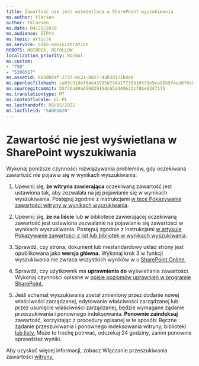 ```yaml
---
title: Zawartość nie jest wyświetlana w SharePoint wyszukiwania
ms.author: tlarsen
author: tklarsen
ms.date: 04/21/2020
ms.audience: ITPro
ms.topic: article
ms.service: o365-administration
ROBOTS: NOINDEX, NOFOLLOW
localization_priority: Normal
ms.custom:
- "750"
- "5300017"
ms.assetid: 693db84f-2737-4c21-b027-4ab3d121b4a8
ms.openlocfilehash: ca03c31def64e43935d734a17735b10373e5ca85b5f4ea0f0e886b9ea39884cd
ms.sourcegitcommit: b5f7da89a650d2915dc652449623c78be6247175
ms.translationtype: MT
ms.contentlocale: pl-PL
ms.lasthandoff: 08/05/2021
ms.locfileid: "54081620"
---
```

# <a name="content-doesnt-appear-in-sharepoint-search-results"></a>Zawartość nie jest wyświetlana w SharePoint wyszukiwania

Wykonaj poniższe czynności rozwiązywania problemów, gdy oczekiwana zawartość nie pojawia się w wynikach wyszukiwania:
  
1. Upewnij się, **że witryna zawierająca** oczekiwaną zawartość jest ustawiona tak, aby zezwalała na jej pojawianie się w wynikach wyszukiwania. Postępuj zgodnie z instrukcjami [w tece Pokazywanie zawartości witryny w wynikach wyszukiwania](https://docs.microsoft.com/sharepoint/make-site-content-searchable#show-content-on-a-site-in-search-results).

2. Upewnij się, **że na liście** lub **w** bibliotece zawierającej oczekiwaną zawartość jest ustawiona zezwalanie na pojawianie się zawartości w wynikach wyszukiwania. Postępuj zgodnie z instrukcjami [w artykule Pokazywanie zawartości z list lub bibliotek w wynikach wyszukiwania](https://docs.microsoft.com/sharepoint/make-site-content-searchable#show-content-from-lists-or-libraries-in-search-results).

3. Sprawdź, czy strona, dokument lub niestandardowy układ strony jest opublikowana jako **wersja główna.** Wykonaj krok 3 w funkcji wyszukiwania nie zwraca wszystkich wyników w u [SharePoint Online.](https://go.microsoft.com/fwlink/?linkid=874525)

4. Sprawdź, czy użytkownik ma **uprawnienia do** wyświetlania zawartości. Wykonaj czynności opisane w [opisie poziomów uprawnień w programie SharePoint.](https://docs.microsoft.com/sharepoint/understanding-permission-levels)
    
5. Jeśli schemat wyszukiwania został zmieniony przez dodanie nowej właściwości zarządzanej, edytowanie właściwości zarządzanej lub przez usunięcie właściwości zarządzanej, będzie wymagane żądanie przeszukiwania i ponownego indeksowania. **Ponownie zaindeksuj** zawartość, korzystając z procedury opisanej w te sposób: Ręczne żądanie przeszukiwania i ponownego indeksowania witryny, biblioteki [lub listy.](https://docs.microsoft.com/sharepoint/crawl-site-content) Może to trochę potrwać, odczekaj 24 godziny, zanim ponownie sprawdzisz wyniki.

Aby uzyskać więcej informacji, zobacz Włączanie przeszukiwania zawartości [witryny.](https://docs.microsoft.com/sharepoint/make-site-content-searchable) 
  
